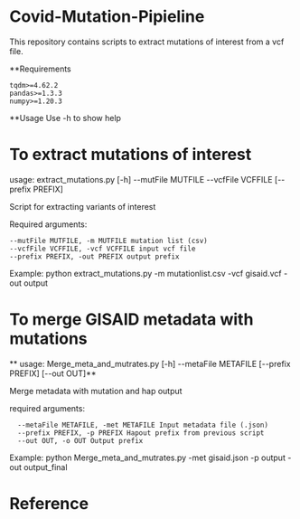 # Covid-Mutation-Pipieline

This repository contains scripts to extract mutations of interest from a vcf file.

**Requirements
```
tqdm>=4.62.2
pandas>=1.3.3
numpy>=1.20.3
```
**Usage
Use -h to show help

# To extract mutations of interest
usage: extract_mutations.py [-h] --mutFile MUTFILE --vcfFile VCFFILE
                            [--prefix PREFIX]

Script for extracting variants of interest

Required arguments:
```
--mutFile MUTFILE, -m MUTFILE mutation list (csv)
--vcfFile VCFFILE, -vcf VCFFILE input vcf file
--prefix PREFIX, -out PREFIX output prefix
```
  Example: python extract_mutations.py -m mutationlist.csv -vcf gisaid.vcf -out output

# To merge GISAID metadata with mutations                        
**  usage: Merge_meta_and_mutrates.py [-h] --metaFile METAFILE [--prefix PREFIX]
                                   [--out OUT]**

  Merge metadata with mutation and hap output

  required arguments:
  ```
    --metaFile METAFILE, -met METAFILE Input metadata file (.json)
    --prefix PREFIX, -p PREFIX Hapout prefix from previous script
    --out OUT, -o OUT Output prefix
  ```
  Example: python Merge_meta_and_mutrates.py -met gisaid.json -p output -out output_final
# Reference


  
